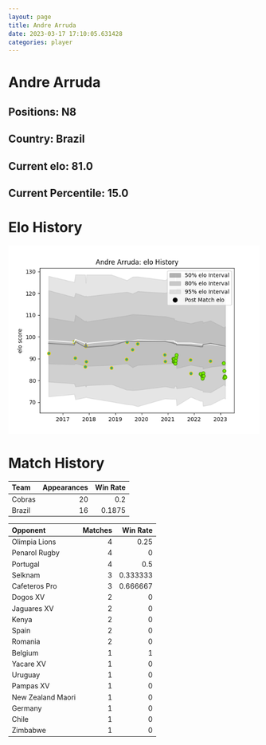 ```yaml
---  
layout: page  
title: Andre Arruda  
date: 2023-03-17 17:10:05.631428  
categories: player  
---
```

# Andre Arruda

## Positions: N8

## Country: Brazil

## Current elo: 81.0

## Current Percentile: 15.0

# Elo History


![elo history](history_AndreArruda.png)
# Match History


| Team   |   Appearances |   Win Rate |
|:-------|--------------:|-----------:|
| Cobras |            20 |     0.2    |
| Brazil |            16 |     0.1875 |

| Opponent          |   Matches |   Win Rate |
|:------------------|----------:|-----------:|
| Olimpia Lions     |         4 |   0.25     |
| Penarol Rugby     |         4 |   0        |
| Portugal          |         4 |   0.5      |
| Selknam           |         3 |   0.333333 |
| Cafeteros Pro     |         3 |   0.666667 |
| Dogos XV          |         2 |   0        |
| Jaguares XV       |         2 |   0        |
| Kenya             |         2 |   0        |
| Spain             |         2 |   0        |
| Romania           |         2 |   0        |
| Belgium           |         1 |   1        |
| Yacare XV         |         1 |   0        |
| Uruguay           |         1 |   0        |
| Pampas XV         |         1 |   0        |
| New Zealand Maori |         1 |   0        |
| Germany           |         1 |   0        |
| Chile             |         1 |   0        |
| Zimbabwe          |         1 |   0        |